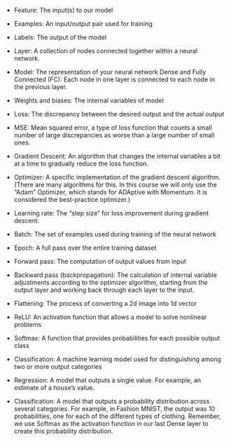 

* Feature: The input(s) to our model
* Examples: An input/output pair used for training
* Labels: The output of the model
* Layer: A collection of nodes connected together within a neural network.
* Model: The representation of your neural network
Dense and Fully Connected (FC): Each node in one layer is connected to each node in the previous layer.
* Weights and biases: The internal variables of model
* Loss: The discrepancy between the desired output and the actual output
* MSE: Mean squared error, a type of loss function that counts a small number of large discrepancies as worse than a large number of small ones.
* Gradient Descent: An algorithm that changes the internal variables a bit at a time to gradually reduce the loss function.
* Optimizer: A specific implementation of the gradient descent algorithm. (There are many algorithms for this. In this course we will only use the “Adam” Optimizer, which stands for ADAptive with Momentum. It is considered the best-practice optimizer.)
* Learning rate: The “step size” for loss improvement during gradient descent.
* Batch: The set of examples used during training of the neural network
* Epoch: A full pass over the entire training dataset
* Forward pass: The computation of output values from input
* Backward pass (backpropagation): The calculation of internal variable adjustments according to the optimizer algorithm, starting from the output layer and working back through each layer to the input.

* Flattening: The process of converting a 2d image into 1d vector
* ReLU: An activation function that allows a model to solve nonlinear problems
* Softmax: A function that provides probabilities for each possible output class
* Classification: A machine learning model used for distinguishing among two or more output categories

* Regression: A model that outputs a single value. For example, an estimate of a house’s value.
* Classification: A model that outputs a probability distribution across several categories. For example, in Fashion MNIST, the output was 10 probabilities, one for each of the different types of clothing. Remember, we use Softmax as the activation function in our last Dense layer to create this probability distribution.
